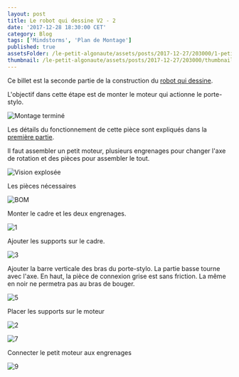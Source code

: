 ```yaml
---
layout: post
title: Le robot qui dessine V2 - 2
date: '2017-12-28 18:30:00 CET'
category: Blog
tags: ['Mindstorms', 'Plan de Montage']
published: true
assetsFolder: /le-petit-algonaute/assets/posts/2017-12-27/203000/1-petit-moteur
thumbnail: /le-petit-algonaute/assets/posts/2017-12-27/203000/thumbnail-dessinatorv2-150x150.png
---
```


Ce billet est la seconde partie de la construction du [robot qui dessine]({{site.prefix}}/blog/2017/12/27/le-robot-qui-dessine-v2-1).

L'objectif dans cette étape est de monter le moteur qui actionne le porte-stylo.

![Montage terminé]({{page.assetsFolder}}/1-completed-small.png)

Les détails du fonctionnement de cette pièce sont expliqués dans la [première partie]({{site.prefix}}/blog/2017/12/27/le-robot-qui-dessine-v2-1).

Il faut assembler un petit moteur, plusieurs engrenages pour changer l'axe de rotation et des pièces pour assembler le tout.

![Vision explosée]({{page.assetsFolder}}/1-exploded-small.png)

Les pièces nécessaires

![BOM]({{page.assetsFolder}}/BOM-moteur.png)

Monter le cadre et les deux engrenages.

![1]({{page.assetsFolder}}/1-1-steps-small.png)

Ajouter les supports sur le cadre.

![3]({{page.assetsFolder}}/1-3-steps-small.png)

Ajouter la barre verticale des bras du porte-stylo. La partie basse tourne avec l'axe. En haut, la pièce de connexion grise est sans friction. La même en noir ne permetra pas au bras de bouger.

![5]({{page.assetsFolder}}/1-5-steps-small.png)

Placer les supports sur le moteur

![2]({{page.assetsFolder}}/1-2-steps-small.png)

![7]({{page.assetsFolder}}/1-7-steps.png)

Connecter le petit moteur aux engrenages

![9]({{page.assetsFolder}}/1-9-steps-small.png)

